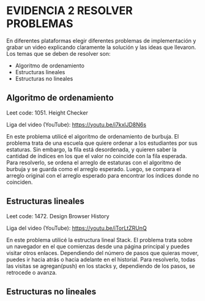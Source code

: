 # EVIDENCIA 2 RESOLVER PROBLEMAS

En diferentes plataformas elegir diferentes problemas de implementación y grabar un video explicando claramente la solución y las ideas que llevaron. Los temas que se deben de resolver son:
- Algoritmo de ordenamiento
- Estructuras lineales
- Estructuras no lineales

## Algoritmo de ordenamiento
Leet code: 1051. Height Checker

Liga del video (YouTube): https://youtu.be/i7kxlJD8N6s

En este problema utilicé el algoritmo de ordenamiento de burbuja. El problema trata de una escuela que quiere ordenar a los estudiantes por sus estaturas. Sin embargo, la fila está desordenada, y quieren saber la cantidad de índices en los que el valor no coincide con la fila esperada. Para resolverlo, se ordena el arreglo de estaturas con el algoritmo de burbuja y se guarda como el arreglo esperado. Luego, se compara el arreglo original con el arreglo esperado para encontrar los índices donde no coinciden.
## Estructuras lineales
Leet code: 1472. Design Browser History

Liga del video (YouTube): https://youtu.be/iTorLtZRUnQ

En este problema utilicé la estructura lineal Stack. El problema trata sobre un navegador en el que comienzas desde una página principal y puedes visitar otros enlaces. Dependiendo del número de pasos que quieras mover, puedes ir hacia atrás o hacia adelante en el historial. Para resolverlo, todas las visitas se agregan(push) en los stacks y, dependiendo de los pasos, se retrocede o avanza.
## Estructuras no lineales
